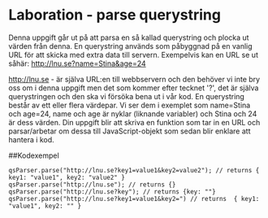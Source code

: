 # Laboration - parse querystring

Denna uppgift går ut på att parsa en så kallad querystring och plocka ut
värden från denna. En querystring används som påbyggnad på en vanlig URL för att
skicka med extra data till servern.
Exempelvis kan en URL se ut såhär: http://lnu.se?name=Stina&age=24

http://lnu.se - är själva URL:en till webbservern och den behöver vi
inte bry oss om i denna uppgift men det som kommer efter tecknet '?', det är själva querystringen
och den ska vi försöka bena ut i vår kod. En querystring består av ett eller flera värdepar.
Vi ser dem i exemplet som name=Stina och age=24, name och age är nyklar (liknande variabler)
och Stina och 24 är dess värden. Din uppgift blir att skriva en funktion
som tar in en URL och parsar/arbetar om dessa till JavaScript-objekt som sedan blir
enklare att hantera i kod.

##Kodexempel
```
qsParser.parse("http://lnu.se?key1=value1&key2=value2"); // returns { key1: "value1", key2: "value2" }
qsParser.parse("http://lnu.se"); // returns {}
qsParser.parse("http://lnu.se?key"); // returns {key: ""}
qsParser.parse("http://lnu.se?key1=value1&key2=") // returns  { key1: "value1", key2: "" }

```
